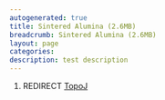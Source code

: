 ```yaml
---
autogenerated: true
title: Sintered Alumina (2.6MB)
breadcrumb: Sintered Alumina (2.6MB)
layout: page
categories: 
description: test description
---
```


1.  REDIRECT [TopoJ](TopoJ)
